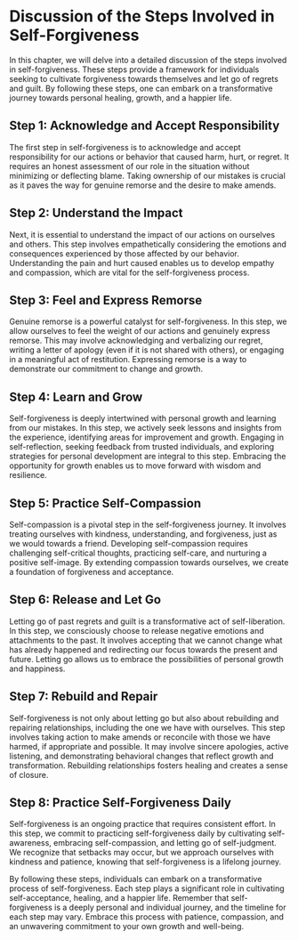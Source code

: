 Discussion of the Steps Involved in Self-Forgiveness
===============================================================

In this chapter, we will delve into a detailed discussion of the steps involved in self-forgiveness. These steps provide a framework for individuals seeking to cultivate forgiveness towards themselves and let go of regrets and guilt. By following these steps, one can embark on a transformative journey towards personal healing, growth, and a happier life.

**Step 1: Acknowledge and Accept Responsibility**
-------------------------------------------------

The first step in self-forgiveness is to acknowledge and accept responsibility for our actions or behavior that caused harm, hurt, or regret. It requires an honest assessment of our role in the situation without minimizing or deflecting blame. Taking ownership of our mistakes is crucial as it paves the way for genuine remorse and the desire to make amends.

**Step 2: Understand the Impact**
---------------------------------

Next, it is essential to understand the impact of our actions on ourselves and others. This step involves empathetically considering the emotions and consequences experienced by those affected by our behavior. Understanding the pain and hurt caused enables us to develop empathy and compassion, which are vital for the self-forgiveness process.

**Step 3: Feel and Express Remorse**
------------------------------------

Genuine remorse is a powerful catalyst for self-forgiveness. In this step, we allow ourselves to feel the weight of our actions and genuinely express remorse. This may involve acknowledging and verbalizing our regret, writing a letter of apology (even if it is not shared with others), or engaging in a meaningful act of restitution. Expressing remorse is a way to demonstrate our commitment to change and growth.

**Step 4: Learn and Grow**
--------------------------

Self-forgiveness is deeply intertwined with personal growth and learning from our mistakes. In this step, we actively seek lessons and insights from the experience, identifying areas for improvement and growth. Engaging in self-reflection, seeking feedback from trusted individuals, and exploring strategies for personal development are integral to this step. Embracing the opportunity for growth enables us to move forward with wisdom and resilience.

**Step 5: Practice Self-Compassion**
------------------------------------

Self-compassion is a pivotal step in the self-forgiveness journey. It involves treating ourselves with kindness, understanding, and forgiveness, just as we would towards a friend. Developing self-compassion requires challenging self-critical thoughts, practicing self-care, and nurturing a positive self-image. By extending compassion towards ourselves, we create a foundation of forgiveness and acceptance.

**Step 6: Release and Let Go**
------------------------------

Letting go of past regrets and guilt is a transformative act of self-liberation. In this step, we consciously choose to release negative emotions and attachments to the past. It involves accepting that we cannot change what has already happened and redirecting our focus towards the present and future. Letting go allows us to embrace the possibilities of personal growth and happiness.

**Step 7: Rebuild and Repair**
------------------------------

Self-forgiveness is not only about letting go but also about rebuilding and repairing relationships, including the one we have with ourselves. This step involves taking action to make amends or reconcile with those we have harmed, if appropriate and possible. It may involve sincere apologies, active listening, and demonstrating behavioral changes that reflect growth and transformation. Rebuilding relationships fosters healing and creates a sense of closure.

**Step 8: Practice Self-Forgiveness Daily**
-------------------------------------------

Self-forgiveness is an ongoing practice that requires consistent effort. In this step, we commit to practicing self-forgiveness daily by cultivating self-awareness, embracing self-compassion, and letting go of self-judgment. We recognize that setbacks may occur, but we approach ourselves with kindness and patience, knowing that self-forgiveness is a lifelong journey.

By following these steps, individuals can embark on a transformative process of self-forgiveness. Each step plays a significant role in cultivating self-acceptance, healing, and a happier life. Remember that self-forgiveness is a deeply personal and individual journey, and the timeline for each step may vary. Embrace this process with patience, compassion, and an unwavering commitment to your own growth and well-being.

